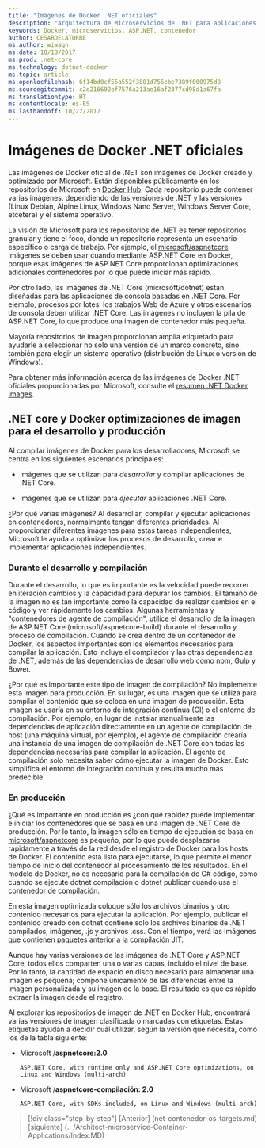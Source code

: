 ```yaml
---
title: "Imágenes de Docker .NET oficiales"
description: "Arquitectura de Microservicios de .NET para aplicaciones .NET en contenedores | Imágenes de Docker .NET oficiales"
keywords: Docker, microservicios, ASP.NET, contenedor
author: CESARDELATORRE
ms.author: wiwagn
ms.date: 10/18/2017
ms.prod: .net-core
ms.technology: dotnet-docker
ms.topic: article
ms.openlocfilehash: 6f14bd0cf55a552f3881d755ebe7389f000975d8
ms.sourcegitcommit: c2e216692ef7576a213ae16af2377cd98d1a67fa
ms.translationtype: HT
ms.contentlocale: es-ES
ms.lasthandoff: 10/22/2017
---
```

# <a name="official-net-docker-images"></a>Imágenes de Docker .NET oficiales

Las imágenes de Docker oficial de .NET son imágenes de Docker creado y optimizado por Microsoft. Están disponibles públicamente en los repositorios de Microsoft en [Docker Hub](https://hub.docker.com/u/microsoft/). Cada repositorio puede contener varias imágenes, dependiendo de las versiones de .NET y las versiones (Linux Debian, Alpine Linux, Windows Nano Server, Windows Server Core, etcetera) y el sistema operativo.

La visión de Microsoft para los repositorios de .NET es tener repositorios granular y tiene el foco, donde un repositorio representa un escenario específico o carga de trabajo. Por ejemplo, el [microsoft/aspnetcore](https://hub.docker.com/r/microsoft/aspnetcore/) imágenes se deben usar cuando mediante ASP.NET Core en Docker, porque esas imágenes de ASP.NET Core proporcionan optimizaciones adicionales contenedores por lo que puede iniciar más rápido.

Por otro lado, las imágenes de .NET Core (microsoft/dotnet) están diseñadas para las aplicaciones de consola basadas en .NET Core. Por ejemplo, procesos por lotes, los trabajos Web de Azure y otros escenarios de consola deben utilizar .NET Core. Las imágenes no incluyen la pila de ASP.NET Core, lo que produce una imagen de contenedor más pequeña.

Mayoría repositorios de imagen proporcionan amplia etiquetado para ayudarle a seleccionar no solo una versión de un marco concreto, sino también para elegir un sistema operativo (distribución de Linux o versión de Windows).

Para obtener más información acerca de las imágenes de Docker .NET oficiales proporcionadas por Microsoft, consulte el [resumen .NET Docker Images](https://aka.ms/dotnetdockerimages).

## <a name="net-core-and-docker-image-optimizations-for-development-versus-production"></a>.NET core y Docker optimizaciones de imagen para el desarrollo y producción

Al compilar imágenes de Docker para los desarrolladores, Microsoft se centra en los siguientes escenarios principales:

-   Imágenes que se utilizan para *desarrollar* y compilar aplicaciones de .NET Core.

-   Imágenes que se utilizan para *ejecutar* aplicaciones .NET Core.

¿Por qué varias imágenes? Al desarrollar, compilar y ejecutar aplicaciones en contenedores, normalmente tengan diferentes prioridades. Al proporcionar diferentes imágenes para estas tareas independientes, Microsoft le ayuda a optimizar los procesos de desarrollo, crear e implementar aplicaciones independientes.

### <a name="during-development-and-build"></a>Durante el desarrollo y compilación

Durante el desarrollo, lo que es importante es la velocidad puede recorrer en iteración cambios y la capacidad para depurar los cambios. El tamaño de la imagen no es tan importante como la capacidad de realizar cambios en el código y ver rápidamente los cambios. Algunas herramientas y "contenedores de agente de compilación", utilice el desarrollo de la imagen de ASP.NET Core (microsoft/aspnetcore-build) durante el desarrollo y proceso de compilación. Cuando se crea dentro de un contenedor de Docker, los aspectos importantes son los elementos necesarios para compilar la aplicación. Esto incluye el compilador y las otras dependencias de .NET, además de las dependencias de desarrollo web como npm, Gulp y Bower.

¿Por qué es importante este tipo de imagen de compilación? No implemente esta imagen para producción. En su lugar, es una imagen que se utiliza para compilar el contenido que se coloca en una imagen de producción. Esta imagen se usaría en su entorno de integración continua (CI) o el entorno de compilación. Por ejemplo, en lugar de instalar manualmente las dependencias de aplicación directamente en un agente de compilación de host (una máquina virtual, por ejemplo), el agente de compilación crearía una instancia de una imagen de compilación de .NET Core con todas las dependencias necesarias para compilar la aplicación. El agente de compilación solo necesita saber cómo ejecutar la imagen de Docker. Esto simplifica el entorno de integración continua y resulta mucho más predecible.

### <a name="in-production"></a>En producción

¿Qué es importante en producción es ¿con qué rapidez puede implementar e iniciar los contenedores que se basa en una imagen de .NET Core de producción. Por lo tanto, la imagen sólo en tiempo de ejecución se basa en [microsoft/aspnetcore](https://hub.docker.com/r/microsoft/aspnetcore/) es pequeño, por lo que puede desplazarse rápidamente a través de la red desde el registro de Docker para los hosts de Docker. El contenido está listo para ejecutarse, lo que permite el menor tiempo de inicio del contenedor al procesamiento de los resultados. En el modelo de Docker, no es necesario para la compilación de C\# código, como cuando se ejecute dotnet compilación o dotnet publicar cuando usa el contenedor de compilación.

En esta imagen optimizada coloque sólo los archivos binarios y otro contenido necesarios para ejecutar la aplicación. Por ejemplo, publicar el contenido creado con dotnet contiene solo los archivos binarios de .NET compilados, imágenes, .js y archivos .css. Con el tiempo, verá las imágenes que contienen paquetes anterior a la compilación JIT.

Aunque hay varias versiones de las imágenes de .NET Core y ASP.NET Core, todos ellos comparten una o varias capas, incluido el nivel de base. Por lo tanto, la cantidad de espacio en disco necesario para almacenar una imagen es pequeña; compone únicamente de las diferencias entre la imagen personalizada y su imagen de la base. El resultado es que es rápido extraer la imagen desde el registro.

Al explorar los repositorios de imagen de .NET en Docker Hub, encontrará varias versiones de imagen clasificada o marcadas con etiquetas. Estas etiquetas ayudan a decidir cuál utilizar, según la versión que necesita, como los de la tabla siguiente:

-   Microsoft /**aspnetcore:2.0**

        ASP.NET Core, with runtime only and ASP.NET Core optimizations, on Linux and Windows (multi-arch)

-   Microsoft /**aspnetcore-compilación: 2.0**

        ASP.NET Core, with SDKs included, on Linux and Windows (multi-arch)


>[!div class="step-by-step"]
[Anterior] (net-contenedor-os-targets.md) [siguiente] (.. /Architect-microservice-Container-Applications/Index.MD)
